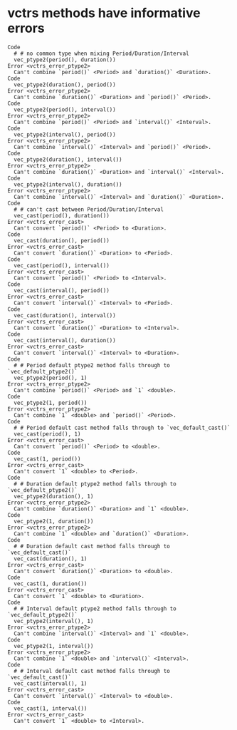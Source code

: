 # vctrs methods have informative errors

    Code
      # # no common type when mixing Period/Duration/Interval
      vec_ptype2(period(), duration())
    Error <vctrs_error_ptype2>
      Can't combine `period()` <Period> and `duration()` <Duration>.
    Code
      vec_ptype2(duration(), period())
    Error <vctrs_error_ptype2>
      Can't combine `duration()` <Duration> and `period()` <Period>.
    Code
      vec_ptype2(period(), interval())
    Error <vctrs_error_ptype2>
      Can't combine `period()` <Period> and `interval()` <Interval>.
    Code
      vec_ptype2(interval(), period())
    Error <vctrs_error_ptype2>
      Can't combine `interval()` <Interval> and `period()` <Period>.
    Code
      vec_ptype2(duration(), interval())
    Error <vctrs_error_ptype2>
      Can't combine `duration()` <Duration> and `interval()` <Interval>.
    Code
      vec_ptype2(interval(), duration())
    Error <vctrs_error_ptype2>
      Can't combine `interval()` <Interval> and `duration()` <Duration>.
    Code
      # # can't cast between Period/Duration/Interval
      vec_cast(period(), duration())
    Error <vctrs_error_cast>
      Can't convert `period()` <Period> to <Duration>.
    Code
      vec_cast(duration(), period())
    Error <vctrs_error_cast>
      Can't convert `duration()` <Duration> to <Period>.
    Code
      vec_cast(period(), interval())
    Error <vctrs_error_cast>
      Can't convert `period()` <Period> to <Interval>.
    Code
      vec_cast(interval(), period())
    Error <vctrs_error_cast>
      Can't convert `interval()` <Interval> to <Period>.
    Code
      vec_cast(duration(), interval())
    Error <vctrs_error_cast>
      Can't convert `duration()` <Duration> to <Interval>.
    Code
      vec_cast(interval(), duration())
    Error <vctrs_error_cast>
      Can't convert `interval()` <Interval> to <Duration>.
    Code
      # # Period default ptype2 method falls through to `vec_default_ptype2()`
      vec_ptype2(period(), 1)
    Error <vctrs_error_ptype2>
      Can't combine `period()` <Period> and `1` <double>.
    Code
      vec_ptype2(1, period())
    Error <vctrs_error_ptype2>
      Can't combine `1` <double> and `period()` <Period>.
    Code
      # # Period default cast method falls through to `vec_default_cast()`
      vec_cast(period(), 1)
    Error <vctrs_error_cast>
      Can't convert `period()` <Period> to <double>.
    Code
      vec_cast(1, period())
    Error <vctrs_error_cast>
      Can't convert `1` <double> to <Period>.
    Code
      # # Duration default ptype2 method falls through to `vec_default_ptype2()`
      vec_ptype2(duration(), 1)
    Error <vctrs_error_ptype2>
      Can't combine `duration()` <Duration> and `1` <double>.
    Code
      vec_ptype2(1, duration())
    Error <vctrs_error_ptype2>
      Can't combine `1` <double> and `duration()` <Duration>.
    Code
      # # Duration default cast method falls through to `vec_default_cast()`
      vec_cast(duration(), 1)
    Error <vctrs_error_cast>
      Can't convert `duration()` <Duration> to <double>.
    Code
      vec_cast(1, duration())
    Error <vctrs_error_cast>
      Can't convert `1` <double> to <Duration>.
    Code
      # # Interval default ptype2 method falls through to `vec_default_ptype2()`
      vec_ptype2(interval(), 1)
    Error <vctrs_error_ptype2>
      Can't combine `interval()` <Interval> and `1` <double>.
    Code
      vec_ptype2(1, interval())
    Error <vctrs_error_ptype2>
      Can't combine `1` <double> and `interval()` <Interval>.
    Code
      # # Interval default cast method falls through to `vec_default_cast()`
      vec_cast(interval(), 1)
    Error <vctrs_error_cast>
      Can't convert `interval()` <Interval> to <double>.
    Code
      vec_cast(1, interval())
    Error <vctrs_error_cast>
      Can't convert `1` <double> to <Interval>.


